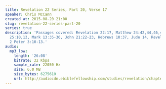 ```yaml
---
title: Revelation 22 Series, Part 20, Verse 17
speaker: Chris McCann
created_at: 2015-08-20 21:00
slug: revelation-22-series-part-20
series: true
description: 'Passages covered: Revelation 22:17, Matthew 24:42,44,46,48, Matthew
  25:10,13, Mark 13:35-36, John 21:22-23, Hebrews 10:37, Jude 14, Revelation 1:4,7-8,
  2 Peter 3:10-13.'
audio:
  mp3_low:
    length: '26:08'
    bitrate: 32 Kbps
    sample_rate: 22050 Hz
    size: 6.0 MB
    size_bytes: 6275610
    url: http://audiocdn.ebiblefellowship.com/studies/revelation/chapter-22/2015.08.20_McCann_-_Revelation_22_Series_Part_20.mp3
---
```

